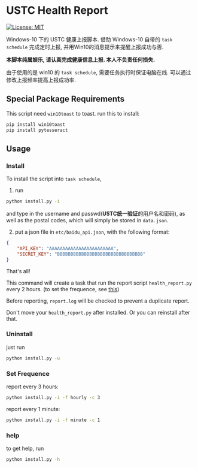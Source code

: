 # USTC Health Report

[![License: MIT](https://img.shields.io/badge/License-MIT-blue.svg)](https://github.com/RabbitWhite1/USTC-Health-Report/blob/master/LICENSE)

Windows-10 下的 USTC 健康上报脚本. 借助 Windows-10 自带的 `task schedule` 完成定时上报, 并用Win10的消息提示来提醒上报成功与否.

**本脚本纯属娱乐, 请认真完成健康信息上报. 本人不负责任何损失.**

由于使用的是 win10 的 `task schedule`, 需要任务执行时保证电脑在线. 可以通过修改上报频率提高上报成功率. 

## Special Package Requirements

This script need `win10toast` to toast. run this to install:

```cmd
pip install win10toast
pip install pytesseract
```

## Usage

### Install

To install the script into `task schedule`, 
1. run

```cmd
python install.py -i
```

and type in the username and passwd(**USTC统一验证**的用户名和密码), as well as the postal codes, which will simply be stored in `data.json`.

2. put a json file in `etc/baidu_api.json`, with the following format: 
```json
{
    "API_KEY": "AAAAAAAAAAAAAAAAAAAAAAAA",
    "SECRET_KEY": "BBBBBBBBBBBBBBBBBBBBBBBBBBBBBBBB"
}
```

That's all!

This command will create a task that run the report script `health_report.py` every 2 hours. (to set the frequence, see [this](#jump))

Before reporting, `report.log` will be checked to prevent a duplicate report.

Don't move your `health_report.py` after installed. Or you can reinstall after that.

### Uninstall

just run

```cmd
python install.py -u
```

### <span id="jump">Set Frequence</span>

report every 3 hours:

```cmd
python install.py -i -f hourly -c 3
```

report every 1 minute:

```cmd
python install.py -i -f minute -c 1
```

### help

to get help, run

```cmd
python install.py -h
```

